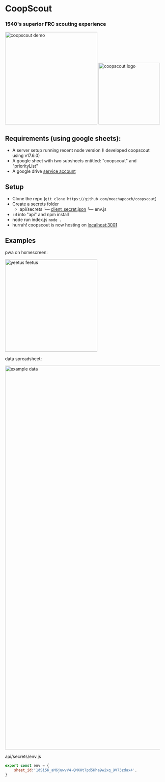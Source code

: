 # CoopScout
### 1540's superior FRC scouting experience
<img width="300" alt="coopscout demo" src="https://user-images.githubusercontent.com/55720333/162840941-03113d1d-d1d4-4782-9a5a-c95979207049.gif">
<img width="200" alt="coopscout logo" src="https://user-images.githubusercontent.com/55720333/162840776-c2d9c5ab-4bb6-4370-a68b-fb5301e98de6.png">

## Requirements (using google sheets):
- A server setup running recent node version (I developed coopscout using v17.6.0)
- A google sheet with two subsheets entitled: "coopscout" and "priorityList"
- A google drive [service account](https://cloud.google.com/iam/docs/creating-managing-service-accounts)

## Setup
- Clone the repo (`git clone https://github.com/meechapooch/coopscout`)
- Create a secrets folder
  - api/secrets
    └─ [client_secret.json](https://stackoverflow.com/questions/65816603/how-to-generate-client-secret-json-for-google-api-with-offline-access)
    └─ env.js
- `cd` into "api" and npm install
- node run index.js `node .`
- hurrah! coopscout is now hosting on [localhost:3001](http://localhost:3001)


## Examples
pwa on homescreen:

<img width="300" alt="yeetus feetus" src="https://user-images.githubusercontent.com/55720333/162842871-48c57f67-86f8-4d06-b71d-75f11d99f013.PNG">


data spreadsheet:

<img width="1245" alt="example data" src="https://user-images.githubusercontent.com/55720333/162841995-b9a43179-d4dc-40be-a566-e1f181996251.png">

api/secrets/env.js
```js
export const env = {
    sheet_id:'1dSi5K_aM6juwvV4-QMXHt7pd5Hha9wixq_9V73zdax4',
}
```
